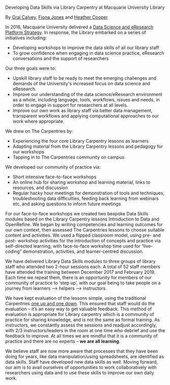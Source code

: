 Developing Data Skills via Library Carpentry at Macquarie University Library

By [Grai Calvey](https://twitter.com/grai_calvey), [Fiona Jones](https://twitter.com/FionaJ_Lib) and [Heather Cooper](https://twitter.com/coopshe1)

In 2016, Macquarie University delivered a [Data Science and eResearch Platform Strategy](https://staff.mq.edu.au/research/strategy-priorities-and-initiatives/data-science-and-eresearch/Data-Science-and-eResearch-Platform-STRATEGY.pdf). In response, the Library embarked on a series of initiatives including: 

- Developing workshops to improve the data skills of all our library staff
- To grow confidence when engaging in data science practice, eResearch conversations and the support of researchers

Our three goals were to: 

-	Upskill library staff to be ready to meet the emerging challenges and demands of the University's increased focus on data science and eResearch.
-	Improve our understanding of the data science/eResearch environment as a whole, including language, tools, workflows, issues and needs, in order to engage in support for researchers at all levels.
-	Improve our own work as library staff via better data management, transparent workflows and applying computational approaches to our work where appropriate.

We drew on The Carpentries by:

-	Experiencing the four core Library Carpentry lessons as learners
-	Adapting material from the Library Carpentry lessons and pedagogy for our workshops
-	Tapping in to The Carpentries community on campus

We developed our community of practice via:

-	Short intensive face-to-face workshops
-	An online hub for sharing workshop and learning material, links to resources, and discussion
-	Regular hacky hour meetings for demonstration of tools and techniques, troubleshooting data difficulties, feeding back learning from webinars etc, and asking questions to inform future meetings

For our face-to-face workshops we created two bespoke Data Skills modules based on the Library Carpentry lessons Introduction to Data and OpenRefine. We began by writing competencies and learning outcomes for our own context, then assessed The Carpentries lessons to choose suitable content and activities. We used a flipped classroom model, using pre- and post- workshop activities for the introduction of concepts and practice via self-directed learning, with face-to-face workshop time used for “live-coding” demonstration, activities, and learner-centred discussion. 

We have delivered Library Data Skills modules to three groups of library staff who attended two 2-hour sessions each. A total of 52 staff members have attended the training between December 2017 and February 2019. Each time we repeat them, there is an opportunity for members of our community of practice to ‘step up’, with our goal being to take people on a journey from learners --> helpers --> instructors.

We have kept evaluation of the lessons simple, using the traditional Carpentries [one up and one down](https://carpentries.github.io/instructor-training/06-feedback/). This ensured that staff would do the evaluation – it’s an easy way to get valuable feedback. This method of evaluation is appropriate for Library carpentry which is a community of practice for sharing knowledge, and is not the same as formal training. As instructors, we constantly assess the sessions and readjust accordingly, with 2/3 instructors/leaders in the room at one time who debrief and use the feedback to improve. At all times we are mindful that it is a community of practice and there are no experts – **we are all learning**.

We believe staff are now more aware that processes that they have been doing for years, like data manipulation/using spreadsheets, are identified as data skills. Staff have developed new data skills as well. Moving forward, our aim is to avail ourselves of opportunities to work collaboratively with researchers using data and to use these skills to improve our own daily work. 
